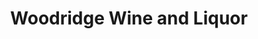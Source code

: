 ---
title: "Woodridge Wine and Liquor"
url: /wood-ridge/woodridge-wine-and-liquor/
shop: alcohol
---